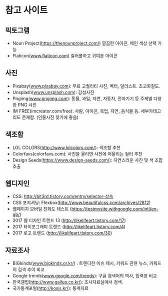 # 참고 사이트

## 픽토그램
- Noun Project(https://thenounproject.com/) 깔끔한 아이콘, 메인 색상 선택 가능
- Flaticon(www.flaticon.com) 컬러풀하고 귀여운 아이콘


## 사진
- Pixabay(www.pixabay.com): 무료 고퀄리티 사진, 벡터, 일러스트. 초고화질도.
- Unsplash(www.unsplash.com): 감성사진
- Pngimg(www.pngimg.com): 동물, 과일, 자연, 자동차, 전자기기 등 주제별 다양한 PNG 사진
- IM FREE(imcreator.com/free): 사람, 아이콘, 목업, 자연, 음식물 등. 세부카테고리도 존재함. (인물사진 찾기에 좋음)

## 색조합
- LOL COLORS(http://www.lolcolors.com/): 색조합 추천
- Colorfavs(colorfavs.com): 사진을 올리면 사진에 어울리는 컬러 추천
- Design Seeds(https://www.design-seeds.com/): 자연스러운 사진 및 색 조합 추출

## 웹디자인
- CSS: http://bit3rd.tistory.com/entry/selector-상속
- CSS 포지셔닝: Flexbox(http://www.beautifulcss.com/archives/2812)
- 웹페이지 모바일 친화도 테스트 (https://testmysite.withgoogle.com/intl/en-gb/)
- 2017 웹 디자인 트렌드 13 (http://likelifeart.tistory.com/17)
- 2017 타이포그래피 트렌드 (http://likelifeart.tistory.com/4)
- 2017 로고 트렌드 (http://likelifeart.tistory.com/30)

## 자료조사
- BIGkinds(www.bigkinds.or.kr/) : 트렌디한 이슈 제시, 키워드 관련 뉴스, 키워드의 검색 추이 비교
- Google trends(www.google.com/trends): 구글 검색어의 역사, 입력양 비교
- 한국갤럽(http://www.gallup.co.kr/): 조사자료실에서 검색.
- 국가통계포털(http://kosis.kr/): 통계자료


